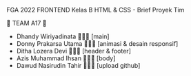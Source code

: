 FGA 2022 FRONTEND Kelas B HTML & CSS - Brief Proyek Tim

🌙 TEAM A17 🌙
- Dhandy Wiriyadinata 🧑🏻‍💼 [main]
- Donny Prakarsa Utama 🧑🏻‍💼 [animasi & desain responsif]
- Ditha Lozera Devi 🧑🏼‍💼 [header & footer]
- Azis Muhammad Ihsan 🧑🏻‍💼 [body]
- Dawud Nasirudin Tahir 🧑🏻‍💼 [upload github]
